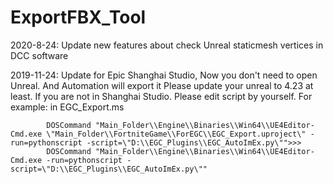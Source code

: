 # ExportFBX_Tool
2020-8-24: Update new features about check Unreal staticmesh vertices in DCC software 

2019-11-24: Update for Epic Shanghai Studio, Now you don't need to open Unreal. And Automation will export it
            Please update your unreal to 4.23 at least.
            If you are not in Shanghai Studio. Please edit script by yourself.
            For example:  in EGC_Export.ms
            
            DOSCommand "Main_Folder\\Engine\\Binaries\\Win64\\UE4Editor-Cmd.exe \"Main_Folder\\FortniteGame\\ForEGC\\EGC_Export.uproject\" -run=pythonscript -script=\"D:\\EGC_Plugins\\EGC_AutoImEx.py\"">>>
            DOSCommand "Main_Folder\\Engine\\Binaries\\Win64\\UE4Editor-Cmd.exe -run=pythonscript -script=\"D:\\EGC_Plugins\\EGC_AutoImEx.py\""
